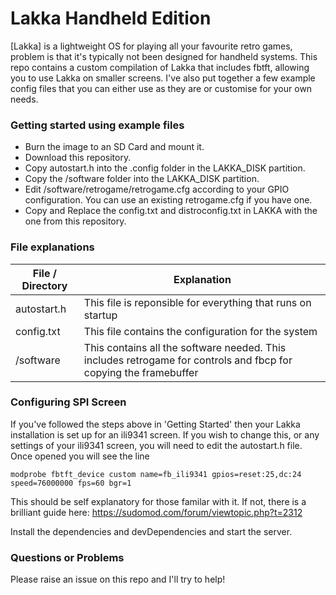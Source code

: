 # Lakka Handheld Edition

[Lakka] is a lightweight OS for playing all your favourite retro games, problem is that it's typically not been designed for handheld systems. 
This repo contains a custom compilation of Lakka that includes fbtft, allowing you to use Lakka on smaller screens. I've also put together a few example config files that you can either use as they are or customise for your own needs.

### Getting started using example files

* Burn the image to an SD Card and mount it.
* Download this repository.
* Copy autostart.h into the .config folder in the LAKKA_DISK partition.
* Copy the /software folder into the LAKKA_DISK partition.
* Edit /software/retrogame/retrogame.cfg according to your GPIO configuration. You can use an existing retrogame.cfg if you have one.
* Copy and Replace the config.txt and distroconfig.txt in LAKKA with the one from this repository.


### File explanations

| File / Directory | Explanation |
| ------ | ------ |
| autostart.h | This file is reponsible for everything that runs on startup |
| config.txt | This file contains the configuration for the system |
| /software | This contains all the software needed. This includes retrogame for controls and fbcp for copying the framebuffer |

### Configuring SPI Screen

If you've followed the steps above in 'Getting Started' then your Lakka installation is set up for an ili9341 screen. If you wish to change this, or any settings of your ili9341 screen, you will need to edit the autostart.h file. Once opened you will see the line
```
modprobe fbtft_device custom name=fb_ili9341 gpios=reset:25,dc:24 speed=76000000 fps=60 bgr=1
```
This should be self explanatory for those familar with it. If not, there is a brilliant guide here:
https://sudomod.com/forum/viewtopic.php?t=2312

Install the dependencies and devDependencies and start the server.

### Questions or Problems

Please raise an issue on this repo and I'll try to help!